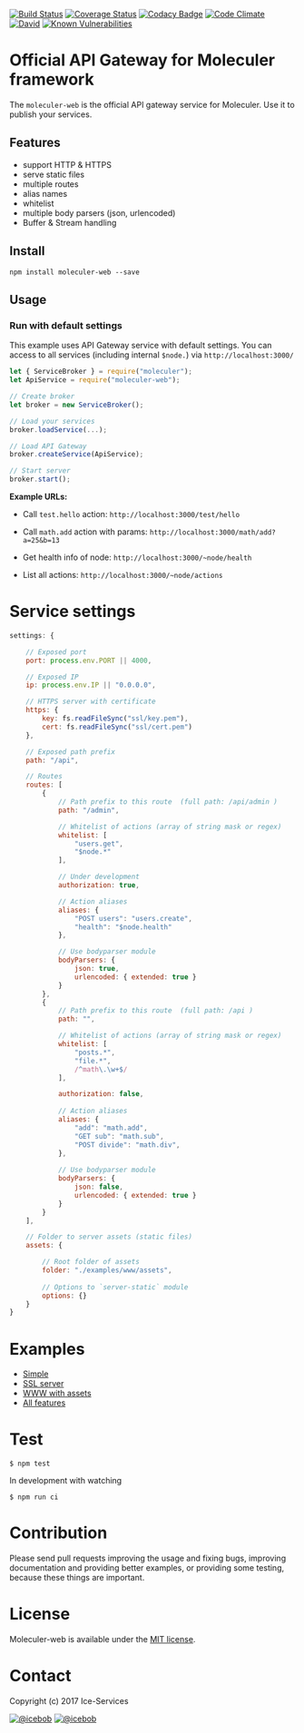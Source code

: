 
[![Build Status](https://travis-ci.org/ice-services/moleculer-web.svg?branch=master)](https://travis-ci.org/ice-services/moleculer-web)
[![Coverage Status](https://coveralls.io/repos/github/ice-services/moleculer-web/badge.svg?branch=master)](https://coveralls.io/github/ice-services/moleculer-web?branch=master)
[![Codacy Badge](https://api.codacy.com/project/badge/Grade/20ec4f97a71742a89646396bb48a8362)](https://www.codacy.com/app/mereg-norbert/moleculer-web?utm_source=github.com&amp;utm_medium=referral&amp;utm_content=ice-services/moleculer-web&amp;utm_campaign=Badge_Grade)
[![Code Climate](https://codeclimate.com/github/ice-services/moleculer-web/badges/gpa.svg)](https://codeclimate.com/github/ice-services/moleculer-web)
[![David](https://img.shields.io/david/ice-services/moleculer-web.svg)](https://david-dm.org/ice-services/moleculer-web)
[![Known Vulnerabilities](https://snyk.io/test/github/ice-services/moleculer-web/badge.svg)](https://snyk.io/test/github/ice-services/moleculer-web)

# Official API Gateway for Moleculer framework
The `moleculer-web` is the official API gateway service for Moleculer. Use it to publish your services.

## Features
* support HTTP & HTTPS
* serve static files
* multiple routes
* alias names
* whitelist
* multiple body parsers (json, urlencoded)
* Buffer & Stream handling

## Install
```
npm install moleculer-web --save
```

## Usage

### Run with default settings
This example uses API Gateway service with default settings.
You can access to all services (including internal `$node.`) via `http://localhost:3000/`

```js
let { ServiceBroker } = require("moleculer");
let ApiService = require("moleculer-web");

// Create broker
let broker = new ServiceBroker();

// Load your services
broker.loadService(...);

// Load API Gateway
broker.createService(ApiService);

// Start server
broker.start();
```

**Example URLs:**	
- Call `test.hello` action: `http://localhost:3000/test/hello`
- Call `math.add` action with params: `http://localhost:3000/math/add?a=25&b=13`

- Get health info of node: `http://localhost:3000/~node/health`
- List all actions: `http://localhost:3000/~node/actions`


# Service settings

```js
settings: {

	// Exposed port
	port: process.env.PORT || 4000,

	// Exposed IP
	ip: process.env.IP || "0.0.0.0",

	// HTTPS server with certificate
	https: {
		key: fs.readFileSync("ssl/key.pem"),
		cert: fs.readFileSync("ssl/cert.pem")
	},

	// Exposed path prefix
	path: "/api",

	// Routes
	routes: [
		{
			// Path prefix to this route  (full path: /api/admin )
			path: "/admin",

			// Whitelist of actions (array of string mask or regex)
			whitelist: [
				"users.get",
				"$node.*"
			],

			// Under development
			authorization: true,

			// Action aliases
			aliases: {
				"POST users": "users.create",
				"health": "$node.health"
			},

			// Use bodyparser module
			bodyParsers: {
				json: true,
				urlencoded: { extended: true }
			}
		},
		{
			// Path prefix to this route  (full path: /api )
			path: "",

			// Whitelist of actions (array of string mask or regex)
			whitelist: [
				"posts.*",
				"file.*",
				/^math\.\w+$/
			],

			authorization: false,
			
			// Action aliases
			aliases: {
				"add": "math.add",
				"GET sub": "math.sub",
				"POST divide": "math.div",
			},
			
			// Use bodyparser module
			bodyParsers: {
				json: false,
				urlencoded: { extended: true }
			}
		}
	],

	// Folder to server assets (static files)
	assets: {

		// Root folder of assets
		folder: "./examples/www/assets",
		
		// Options to `server-static` module
		options: {}
	}
}
```

# Examples
- [Simple](/examples/simple)
- [SSL server](/examples/ssl)
- [WWW with assets](/examples/www)
- [All features](/examples/full)

# Test
```
$ npm test
```

In development with watching

```
$ npm run ci
```

# Contribution
Please send pull requests improving the usage and fixing bugs, improving documentation and providing better examples, or providing some testing, because these things are important.

# License
Moleculer-web is available under the [MIT license](https://tldrlegal.com/license/mit-license).

# Contact
Copyright (c) 2017 Ice-Services

[![@icebob](https://img.shields.io/badge/github-ice--services-green.svg)](https://github.com/ice-services) [![@icebob](https://img.shields.io/badge/twitter-Icebobcsi-blue.svg)](https://twitter.com/Icebobcsi)